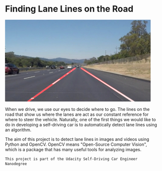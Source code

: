 # **Finding Lane Lines on the Road** 

<img src="examples/laneLines_thirdPass.jpg" width="480" alt="Combined Image" />

When we drive, we use our eyes to decide where to go.  The lines on the road that show us where the lanes are act as our constant reference for where to steer the vehicle.  Naturally, one of the first things we would like to do in developing a self-driving car is to automatically detect lane lines using an algorithm.

The aim of this project is to detect lane lines in images and videos using Python and OpenCV.  OpenCV means "Open-Source Computer Vision", which is a package that has many useful tools for analyzing images.  

	This project is part of the Udacity Self-Driving Car Engineer Nanodegree



